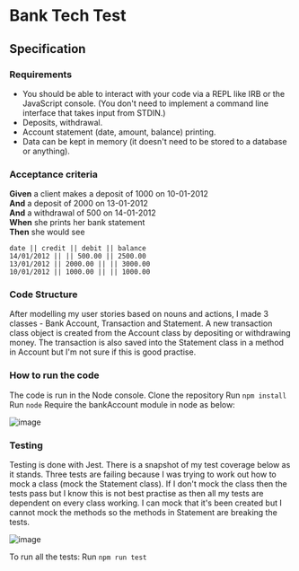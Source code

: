 # Bank Tech Test

## Specification

### Requirements

- You should be able to interact with your code via a REPL like IRB or the JavaScript console. (You don't need to implement a command line interface that takes input from STDIN.)
- Deposits, withdrawal.
- Account statement (date, amount, balance) printing.
- Data can be kept in memory (it doesn't need to be stored to a database or anything).

### Acceptance criteria

**Given** a client makes a deposit of 1000 on 10-01-2012  
**And** a deposit of 2000 on 13-01-2012  
**And** a withdrawal of 500 on 14-01-2012  
**When** she prints her bank statement  
**Then** she would see

```
date || credit || debit || balance
14/01/2012 || || 500.00 || 2500.00
13/01/2012 || 2000.00 || || 3000.00
10/01/2012 || 1000.00 || || 1000.00
```
### Code Structure

After modelling my user stories based on nouns and actions, I made 3 classes - Bank Account, Transaction and Statement.
A new transaction class object is created from the Account class by depositing or withdrawing money.
The transaction is also saved into the Statement class in a method in Account but I'm not sure if this is good practise.

### How to run the code

The code is run in the Node console.
Clone the repository
Run ```npm install```
Run ```node```
Require the bankAccount module in node as below:

![image](https://user-images.githubusercontent.com/30720508/117632819-5af18600-b175-11eb-9252-5be81fd853fb.png)


### Testing

Testing is done with Jest. There is a snapshot of my test coverage below as it stands. Three tests are failing because I was trying to work out how to mock a class (mock the Statement class). If I don't mock the class then the tests pass but I know this is not best practise as then all my tests are dependent on every class working. I can mock that it's been created but I cannot mock the methods so the methods in Statement are breaking the tests.

![image](https://user-images.githubusercontent.com/30720508/117633430-ef5be880-b175-11eb-8c07-61f05a94de16.png)

To run all the tests:
Run ```npm run test```






